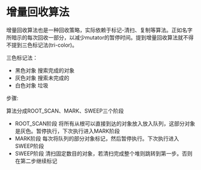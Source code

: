 # 增量回收算法

增量回收算法也是一种回收策略，实际依赖于标记-清扫、复制等算法。正如名字所暗示的每次回收一部分，以减少mutator的暂停时间。提到增量回收算法就不得不提到三色标记法(tri-color)。

三色标记法：

* 黑色对象 搜索完成的对象
* 灰色对象  搜索未完成的
* 白色对象  垃圾

步骤:

算法分成ROOT_SCAN、MARK、SWEEP三个阶段

* ROOT_SCAN阶段 将所有从根可以直接到达的对象放入放入队列，这部分对象是灰色。暂停执行，下次执行进入MARK阶段
* MARK阶段 每次将队列的部分对象标记，然后暂停执行。下次执行进入SWEEP阶段
* SWEEP阶段 清扫固定数目的对象，若清扫完成整个堆则跳转到第一步。否则在第二步继续标记

